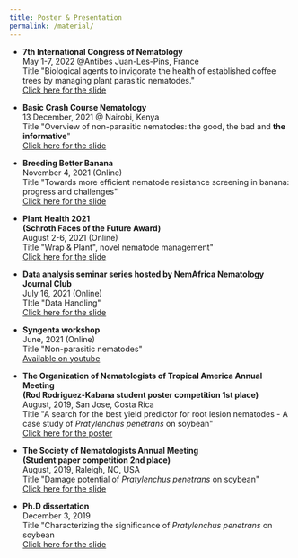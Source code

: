 ```yaml
---
title: Poster & Presentation 
permalink: /material/
--- 
```


- **7th International Congress of Nematology**  
    May 1-7, 2022 @Antibes Juan-Les-Pins, France  
    Title "Biological agents to invigorate the health of established coffee trees by managing plant parasitic nematodes."  
    [Click here for the slide](https://github.com/ksaikai/ksaikai.github.io/blob/master/files/ICN2022.pdf)



- **Basic Crash Course Nematology**  
    13 December, 2021 @ Nairobi, Kenya  
    Title "Overview of non-parasitic nematodes: the good, the bad and **the informative**"  
    [Click here for the slide](https://github.com/ksaikai/ksaikai.github.io/blob/master/files/BCCN2021.pdf)



- **Breeding Better Banana**  
    November 4, 2021 (Online)  
    Title "Towards more efficient nematode resistance screening in banana: progress and challenges"  
    [Click here for the slide](https://github.com/ksaikai/ksaikai.github.io/blob/master/files/ABBB.pdf)



- **Plant Health 2021**  
    **(Schroth Faces of the Future Award)**  
    August 2-6, 2021 (Online)  
    Title "Wrap & Plant", novel nematode management"  
    [Click here for the slide](https://github.com/ksaikai/ksaikai.github.io/blob/master/files/PlantHealth2021.pdf)



- **Data analysis seminar series hosted by NemAfrica Nematology Journal Club**  
    July 16, 2021 (Online)  
    TItle "Data Handling"  
    [Click here for the slide](https://github.com/ksaikai/ksaikai.github.io/blob/master/files/DataHandling.pdf)

- **Syngenta workshop**  
    June, 2021 (Online)  
    Title "Non-parasitic nematodes"  
    [Available on youtube](https://www.youtube.com/watch?v=WYr11nKgYF4)



- **The Organization of Nematologists of Tropical America Annual Meeting**  
    **(Rod Rodriguez-Kabana student poster competition 1st place)**   
    August, 2019, San Jose, Costa Rica  
    Title "A search for the best yield predictor for root lesion nematodes - A case study of *Pratylenchus penetrans* on soybean"  
    [Click here for the poster](https://github.com/ksaikai/ksaikai.github.io/blob/master/files/ONTA2019_poster.pdf)


- **The Society of Nematologists Annual Meeting**  
    **(Student paper competition 2nd place)**  
    August, 2019, Raleigh, NC, USA  
    Title "Damage potential of *Pratylenchus penetrans* on soybean"  
    [Click here for the slide](https://github.com/ksaikai/ksaikai.github.io/blob/master/files/SON2019.pdf)
  

- **Ph.D dissertation**  
    December 3, 2019  
    Title "Characterizing the significance of *Pratylenchus penetrans* on soybean  
    [Click here for the slide](https://github.com/ksaikai/ksaikai.github.io/blob/master/files/PhDdissertation.pdf)


